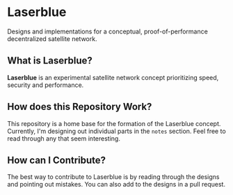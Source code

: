 # Laserblue
Designs and implementations for a conceptual, proof-of-performance decentralized satellite network.

## What is Laserblue?
**Laserblue** is an experimental satellite network concept prioritizing speed, security and performance. 

## How does this Repository Work?
This repository is a home base for the formation of the Laserblue concept. Currently, I'm designing out individual parts in the `notes` section. Feel free to read through any that seem interesting.

## How can I Contribute?
The best way to contribute to Laserblue is by reading through the designs and pointing out mistakes. 
You can also add to the designs in a pull request.